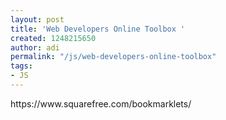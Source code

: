 ```yaml
---
layout: post
title: 'Web Developers Online Toolbox '
created: 1248215650
author: adi
permalink: "/js/web-developers-online-toolbox"
tags:
- JS
---
```

<p>https://www.squarefree.com/bookmarklets/</p>
